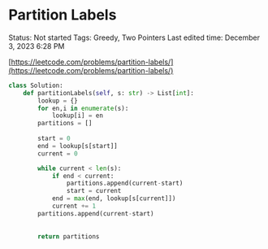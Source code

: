 # Partition Labels

Status: Not started
Tags: Greedy, Two Pointers
Last edited time: December 3, 2023 6:28 PM

[https://leetcode.com/problems/partition-labels/](https://leetcode.com/problems/partition-labels/)

```python
class Solution:
    def partitionLabels(self, s: str) -> List[int]:
        lookup = {}
        for en,i in enumerate(s):
            lookup[i] = en
        partitions = []
        
        start = 0
        end = lookup[s[start]]
        current = 0

        while current < len(s):
            if end < current:
                partitions.append(current-start)
                start = current
            end = max(end, lookup[s[current]])
            current += 1
        partitions.append(current-start)
        
        
        return partitions
```